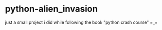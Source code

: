 # python-alien_invasion

just a small project i did while following the book "python crash course" =_=
